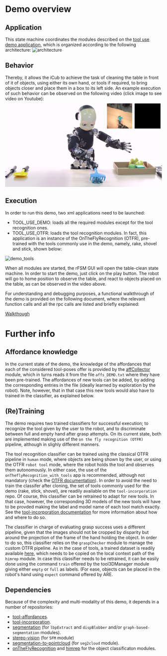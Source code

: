 # Demo overview
## Application
This state machine coordinates the modules described on the [tool use demo application](https://github.com/robotology/tool-affordances/blob/master/app/scripts/tool_use_demo.xml.template), which is organized according to the following architecture:
![architecture](https://github.com/robotology/tool-affordances/blob/master/app/LUA/table_clean_SM/TableCleaning_Architecture_3.png)

## Behavior
Thereby, it allows the iCub to achieve the task of cleaning the table in front of it of objects, using either its own hand, or tools if required, to bring objects closer and place them in a box to its left side.
An example execution of such behavior can be observed on the following video (click image to see video on Youtube):
[![tool use demo video](/tool_use_vidprof.png)](https://www.youtube.com/watch?v=2Jmm4zel134)

## Execution
In order to run this demo, two xml applications need to be launched:
- TOOL_USE_DEMO: loads all the required modules except for the tool recognition ones.
- TOOL_USE_OTFR: loads the tool recognition modules. In fact, this application is an instance of the OnTheFlyRecognition (OTFR), pre-trained with the tools commonly use in the demo, namely, rake, shovel and stick, shown below:

![demo_tools](https://github.com/robotology/tool-affordances/blob/master/app/LUA/table_clean_SM/Demo_tools.png)

When all modules are started, the rFSM GUI will open the table-clean state machine. In order to start the demo, just click on the play button. The robot will go to home position to observe the table, and react to objects placed on the table, as can be observed in the video above.

For understanding and debugging purposes, a functional walkthrough of the demo is provided on the following document, where the relevant function calls and all the rpc calls are listed and briefly explained: 

[Walkthough](https://github.com/robotology/tool-affordances/blob/master/app/LUA/table_clean_SM/demoFunctionCalls.md)

# Further info
## Affordance knowledge
In the current state of the demo, the knowledge of the affordances that each of the considered tool-poses offer is provided by the [affCollector](https://github.com/robotology/tool-affordances/tree/master/modules/affCollector) module, which in turns reads it from the file `affs_DEMO.txt` where they have been pre-trained. The affordances of new tools can be added, by adding the corresponding entries in the file (ideally learned by exploration by the robot). Note, however, that in that case this new tools would also have to trained in the classifier, as explained below. 

## (Re)Training
The demo requires two trained classifiers for successful execution; to recognize the tool given by the user to the robot, and to discriminate between full and empty hand after grasp attempts. On its current state, both are implemented making use of the `on the fly recognition (OTFR)` pipeline, although in slighly different manners. 

The tool recognition classifier can be trained using the classical OTFR pipeline in `human` mode, where objects are being shown by the user, or using the OTFR `robot tool` mode, where the robot holds the tool and observes them autonomously. In either case, the use of the ` onTheflyRecognition_with_tools` app is recommended, although not mandatory (check the [OTFR documentation](https://github.com/robotology/onthefly-recognition)). In order to avoid the need to train the classifer after cloning, the set of tools commonly used for the demo (rake, stick, shovel), are readily available on the `tool-incorporation` repo. Of course, this classifier can be retrained to adapt for new tools. In that case, however, the corresponding 3D models of the new tools will have to be provded making the label and model name of each tool match exactly. See the [tool-incorporation documentation](https://github.com/robotology/tool-incorporation) for more information about how and where to do so.

The classifier in charge of evaluating grasp success uses a different pipeline, given that the images should not be cropped by disparity but around the projection of the frame of the hand holding the object. In order to do so, this classifier relies on the `graspChecker` module to manage the custom OTFR pipeline. As in the case of tools, a trained dataset is readily available [here](https://github.com/robotology/tool-affordances/tree/master/app/conf), which needs to be copied on the local context path of the `himrep` module. In case this classifier needs to be retrained, it can be easily done using the command `train` offered by the tool3DManager module giving either `empty` or `full` as labels. (For ease, objects can be placed in the robot's hand using `expect` command offered by ARE. 

## Dependencies
Because of the complexity and multi-modality of this demo, it depends in a number of repositories:
- [tool-affordances](https://github.com/robotology/tool-affordances).
- [tool-incorporation](https://github.com/robotology/tool-incorporation).
- [segmentation](https://github.com/robotology/segmentation) (for `lbpExtract` and `dispBlobber` and/or `graph-based-segmentation` modules).
- [stereo-vision](https://github.com/robotology/stereo-vision) (for `SFM` module)
- [segmentation-to-pointcloud](https://github.com/robotology/segmentation-to-pointcloud) (for `seg2cloud` module).
- [onTheFlyRecognition](https://github.com/robotology/onthefly-recognition) and [himrep](https://github.com/robotology/himrep) for the object classificaton modules.
